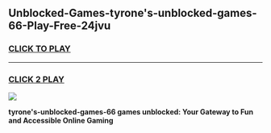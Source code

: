 
## Unblocked-Games-tyrone's-unblocked-games-66-Play-Free-24jvu
<h3>
<a href="https://premium76.site?title=tyrone's-unblocked-games-66&ref=17A">CLICK TO PLAY</a></h3>
<hr>

<h3>
<a href="https://premium76.site?title=tyrone's-unblocked-games-66&ref=17A">CLICK 2 PLAY</a>
  
</h3>

<a href="https://premium76.site?title=tyrone's-unblocked-games-66&ref=17A"><img src="https://clearcache.store/games.png"></a>


**tyrone's-unblocked-games-66 games unblocked: Your Gateway to Fun and Accessible Online Gaming**
